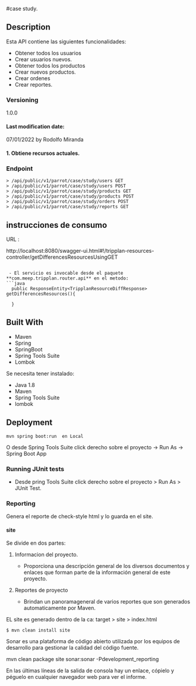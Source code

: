 #case study.

## Description
Esta API contiene las siguientes funcionalidades:

* Obtener todos los usuarios
* Crear usuarios nuevos.
* Obtener todos los productos
* Crear nuevos productos.
* Crear ordenes
* Crear reportes.

### Versioning
1.0.0

#### Last modification date:
07/01/2022 by Rodolfo Miranda

#### 1. Obtiene recursos actuales.
### Endpoint
    > /api/public/v1/parrot/case/study/users GET
    > /api/public/v1/parrot/case/study/users POST
    > /api/public/v1/parrot/case/study/products GET
    > /api/public/v1/parrot/case/study/products POST
    > /api/public/v1/parrot/case/study/orders POST
    > /api/public/v1/parrot/case/study/reports GET

## instrucciones de consumo
URL :

http://localhost:8080/swagger-ui.html#!/tripplan-resources-controller/getDifferencesResourcesUsingGET

```

 - El servicio es invocable desde el paquete  **com.meep.tripplan.router.api** en el metodo:
```java
  public ResponseEntity<TripplanResourceDiffResponse> getDifferencesResources(){
    
  }

```
## Built With
* Maven
* Spring
* SpringBoot
* Spring Tools Suite
* Lombok


Se necesita tener instalado:
		
 - Java 1.8  		
 - Maven 		
 - Spring Tools Suite
 - lombok


## Deployment
    mvn spring boot:run  en Local 
O desde Spring Tools Suite click derecho sobre el proyecto -> Run As -> Spring Boot App


### Running JUnit tests
 - Desde pring Tools Suite click derecho sobre el proyecto  > Run As >
   JUnit Test.  

### Reporting
Genera el reporte de check-style html y lo guarda en el site.

#### site
Se divide en dos partes:


 1. Informacion del proyecto.

	- Proporciona una descripción general de los diversos documentos y enlaces que forman parte de la información general de este proyecto.
	
2. Reportes de proyecto
	
	- Brindan un panoramageneral de varios reportes que son generados automaticamente por Maven.
	
EL site es generado  dentro de la ca: target > site > index.html
	

	$ mvn clean install site


Sonar es una plataforma de código abierto utilizada por los equipos de desarrollo para gestionar la calidad del código fuente.

mvn clean package site sonar:sonar -Pdevelopment_reporting

En las últimas líneas de la salida de consola hay un enlace, cópielo y péguelo en cualquier navegador web para ver el informe.
